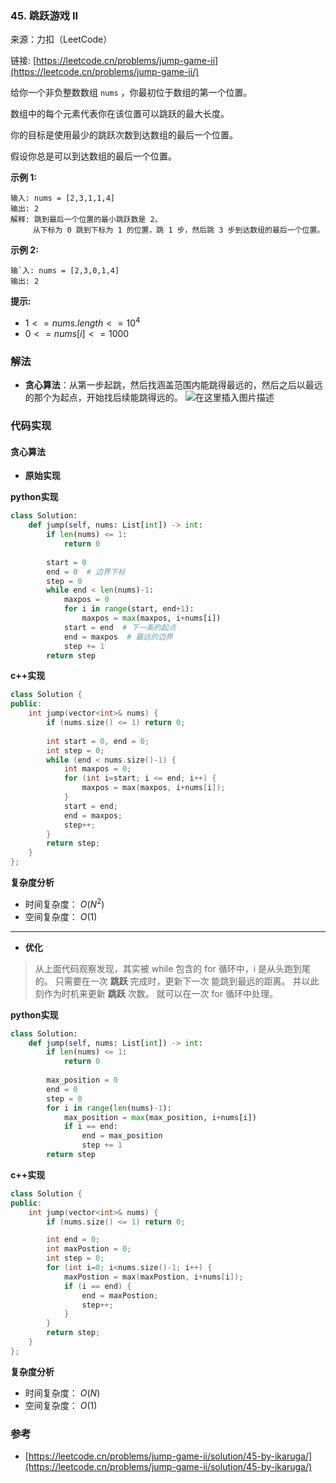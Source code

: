  ### 45. 跳跃游戏 II
来源：力扣（LeetCode）

链接: [https://leetcode.cn/problems/jump-game-ii](https://leetcode.cn/problems/jump-game-ii/)

给你一个非负整数数组 `nums` ，你最初位于数组的第一个位置。

数组中的每个元素代表你在该位置可以跳跃的最大长度。

你的目标是使用最少的跳跃次数到达数组的最后一个位置。

假设你总是可以到达数组的最后一个位置。

 

**示例 1:**
```
输入: nums = [2,3,1,1,4]
输出: 2
解释: 跳到最后一个位置的最小跳跃数是 2。
     从下标为 0 跳到下标为 1 的位置，跳 1 步，然后跳 3 步到达数组的最后一个位置。
```

**示例 2:**
```
输`入: nums = [2,3,0,1,4]
输出: 2
```

**提示:**
* $1 <= nums.length <= 10^4$
* $0 <= nums[i] <= 1000$


### 解法
* **贪心算法**：从第一步起跳，然后找涵盖范围内能跳得最远的，然后之后以最远的那个为起点，开始找后续能跳得远的。
![在这里插入图片描述](https://img-blog.csdnimg.cn/142ad81f977b4f829d606d373db17ac3.png)




### 代码实现
#### 贪心算法
* **原始实现**

**python实现**
```python
class Solution:
    def jump(self, nums: List[int]) -> int:
        if len(nums) <= 1:
            return 0
        
        start = 0
        end = 0  # 边界下标
        step = 0
        while end < len(nums)-1:
            maxpos = 0
            for i in range(start, end+1):
                maxpos = max(maxpos, i+nums[i])
            start = end  # 下一条的起点
            end = maxpos  # 最远的边界
            step += 1
        return step
```


**c++实现**
```cpp
class Solution {
public:
    int jump(vector<int>& nums) {
        if (nums.size() <= 1) return 0;
        
        int start = 0, end = 0;
        int step = 0;
        while (end < nums.size()-1) {
            int maxpos = 0;
            for (int i=start; i <= end; i++) {
                maxpos = max(maxpos, i+nums[i]);
            }
            start = end;
            end = maxpos;
            step++;
        }
        return step;
    }
};
```
**复杂度分析**
* 时间复杂度： $O(N^2)$  
* 空间复杂度： $O(1)$ 

---
* **优化**

> 从上面代码观察发现，其实被 while 包含的 for 循环中，i 是从头跑到尾的。
> 只需要在一次 **跳跃** 完成时，更新下一次 能跳到最远的距离。
> 并以此刻作为时机来更新 **跳跃** 次数。
> 就可以在一次 for 循环中处理。


**python实现**
```python
class Solution:
    def jump(self, nums: List[int]) -> int:
        if len(nums) <= 1:
            return 0
        
        max_position = 0
        end = 0
        step = 0
        for i in range(len(nums)-1):
            max_position = max(max_position, i+nums[i])
            if i == end:
                end = max_position
                step += 1
        return step

```


**c++实现**
```cpp
class Solution {
public:
    int jump(vector<int>& nums) {
        if (nums.size() <= 1) return 0;

        int end = 0;
        int maxPostion = 0;
        int step = 0;
        for (int i=0; i<nums.size()-1; i++) {
            maxPostion = max(maxPostion, i+nums[i]);
            if (i == end) {
                end = maxPostion;
                step++;
            }
        }
        return step;
    }
};
```

**复杂度分析**
* 时间复杂度： $O(N)$  
* 空间复杂度： $O(1)$ 


### 参考
* [https://leetcode.cn/problems/jump-game-ii/solution/45-by-ikaruga/](https://leetcode.cn/problems/jump-game-ii/solution/45-by-ikaruga/)